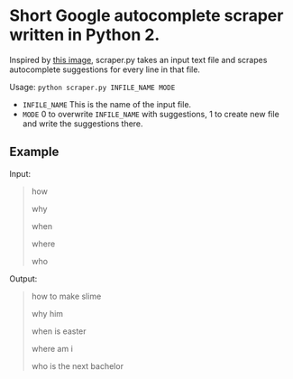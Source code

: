# Short Google autocomplete scraper written in Python 2.

Inspired by [this image](https://i.redd.it/9dukhq4nwfdz.jpg), scraper.py takes an input text file and scrapes autocomplete suggestions for every line in that file.

Usage:
`python scraper.py INFILE_NAME MODE`

* `INFILE_NAME` This is the name of the input file.
* `MODE` 0 to overwrite `INFILE_NAME` with suggestions, 1 to create new file and write the suggestions there.

## Example 
Input:
> how
>
> why
>
> when
>
> where
>
> who

Output:
> how to make slime
>
> why him
>
> when is easter
>
> where am i
>
> who is the next bachelor